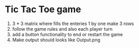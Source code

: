 # Tic Tac Toe game

1. 3 \* 3 matrix where fills the enteries 1 by one make 3 rows
2. follow the game rules and also each player turn
3. add a button functionality to end or restart the game
4. Make output should looks like Output.png
